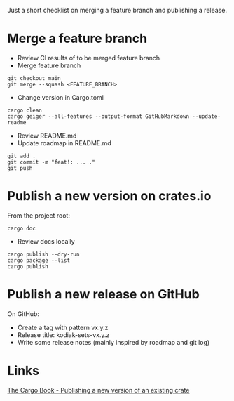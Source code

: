 Just a short checklist on merging a feature branch and publishing a release.

# Merge a feature branch

* Review CI results of to be merged feature branch
* Merge feature branch

```
git checkout main
git merge --squash <FEATURE_BRANCH>
```

* Change version in Cargo.toml

```
cargo clean
cargo geiger --all-features --output-format GitHubMarkdown --update-readme
```
 
* Review README.md
* Update roadmap in README.md

```
git add .
git commit -m "feat!: ... ."
git push
```

# Publish a new version on crates.io

From the project root:

```
cargo doc
```

* Review docs locally

```
cargo publish --dry-run
cargo package --list
cargo publish
```

# Publish a new release on GitHub

On GitHub:

* Create a tag with pattern vx.y.z
* Release title: kodiak-sets-vx.y.z
* Write some release notes (mainly inspired by roadmap and git log)

# Links

[The Cargo Book - Publishing a new version of an existing crate](https://doc.rust-lang.org/cargo/reference/publishing.html#publishing-a-new-version-of-an-existing-crate)
